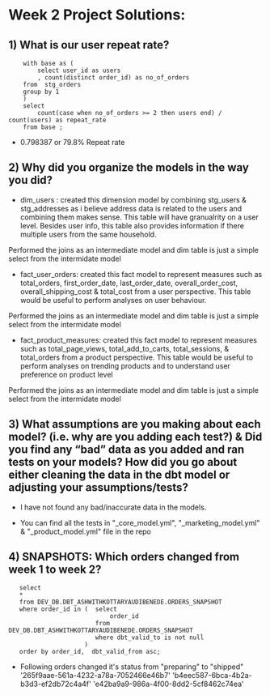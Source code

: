 # Week 2 Project Solutions:

## 1) What is our user repeat rate?
```
    with base as (
        select user_id as users
        , count(distinct order_id) as no_of_orders
    from  stg_orders
    group by 1
    )
    select 
        count(case when no_of_orders >= 2 then users end) / count(users) as repeat_rate
    from base ;
```

 - 0.798387 or 79.8% Repeat rate


## 2) Why did you organize the models in the way you did?

- dim_users : created this dimension model by combining stg_users & stg_addresses as i believe  address data is related to the users and combining them makes sense. This table will have granualrity on a user level. Besides user info, this table also provides information if there multiple users from the same household.

Performed the joins as an intermediate model and dim table is just a simple select from the intermidate model

- fact_user_orders: created this fact model to represent measures such as total_orders, first_order_date, last_order_date, overall_order_cost, overall_shipping_cost & total_cost from a user perspective. This table would be useful to perform analyses on user behaviour. 

Performed the joins as an intermediate model and dim table is just a simple select from the intermidate model

- fact_product_measures: created this fact model to represent measures such as total_page_views, total_add_to_carts, total_sessions,  & total_orders from a product perspective. This table would be useful to perform analyses on trending products and to understand user preference on product level 

Performed the joins as an intermediate model and dim table is just a simple select from the intermidate model


## 3) What assumptions are you making about each model? (i.e. why are you adding each test?) & Did you find any “bad” data as you added and ran tests on your models? How did you go about either cleaning the data in the dbt model or adjusting your assumptions/tests?

- I have not found any bad/inaccurate data in the models. 

- You can find all the tests in "_core_model.yml", "_marketing_model.yml" & "_product_model.yml" file in the repo


## 4) SNAPSHOTS: Which orders changed from week 1 to week 2?
```
   select 
   * 
   from DEV_DB.DBT_ASHWITHKOTTARYAUDIBENEDE.ORDERS_SNAPSHOT 
   where order_id in (  select 
                            order_id 
                        from DEV_DB.DBT_ASHWITHKOTTARYAUDIBENEDE.ORDERS_SNAPSHOT 
                        where dbt_valid_to is not null
                     )
   order by order_id,  dbt_valid_from asc; 
```

- Following orders changed it's status from "preparing" to "shipped" 
  '265f9aae-561a-4232-a78a-7052466e46b7'
  'b4eec587-6bca-4b2a-b3d3-ef2db72c4a4f'
  'e42ba9a9-986a-4f00-8dd2-5cf8462c74ea'